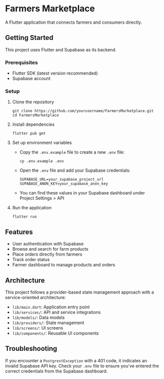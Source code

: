 # Farmers Marketplace

A Flutter application that connects farmers and consumers directly.

## Getting Started

This project uses Flutter and Supabase as its backend.

### Prerequisites

- Flutter SDK (latest version recommended)
- Supabase account

### Setup

1. Clone the repository
   ```
   git clone https://github.com/yourusername/FarmersMarketplace.git
   cd FarmersMarketplace
   ```

2. Install dependencies
   ```
   flutter pub get
   ```

3. Set up environment variables
   - Copy the `.env.example` file to create a new `.env` file:
     ```
     cp .env.example .env
     ```
   - Open the `.env` file and add your Supabase credentials:
     ```
     SUPABASE_URL=your_supabase_project_url
     SUPABASE_ANON_KEY=your_supabase_anon_key
     ```
   - You can find these values in your Supabase dashboard under Project Settings > API

4. Run the application
   ```
   flutter run
   ```

## Features

- User authentication with Supabase
- Browse and search for farm products
- Place orders directly from farmers
- Track order status
- Farmer dashboard to manage products and orders

## Architecture

This project follows a provider-based state management approach with a service-oriented architecture:

- `lib/main.dart`: Application entry point
- `lib/services/`: API and service integrations
- `lib/models/`: Data models
- `lib/providers/`: State management
- `lib/screens/`: UI screens
- `lib/components/`: Reusable UI components

## Troubleshooting

If you encounter a `PostgrestException` with a 401 code, it indicates an invalid Supabase API key. Check your `.env` file to ensure you've entered the correct credentials from the Supabase dashboard.

